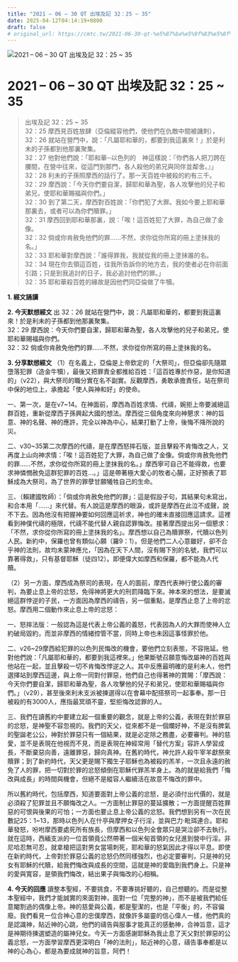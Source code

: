 ```yaml
---
title: "2021 – 06 – 30 QT 出埃及記 32：25 ~ 35"
date: 2025-04-12T04:14:19+0800
draft: false
# original_url: https://cmtc.tw/2021-06-30-qt-%e5%87%ba%e5%9f%83%e5%8f%8a%e8%a8%98-32%ef%bc%9a25-35
---
```


![2021 – 06 – 30 QT 出埃及記 32：25 ~ 35](/images/qt.jpg   "2021 – 06 – 30 QT 出埃及記 32：25 ~ 35")

# 2021 – 06 – 30 QT 出埃及記 32：25 ~ 35

> 出埃及記 32：25 ~ 35  
> 32：25 摩西見百姓放肆（亞倫縱容他們，使他們在仇敵中間被譏刺），  
> 32：26 就站在營門中，說：「凡屬耶和華的，都要到我這裏來！」於是利未的子孫都到他那裏聚集。  
> 32：27 他對他們說：「耶和華─以色列的　神這樣說：『你們各人把刀跨在腰間，在營中往來，從這門到那門，各人殺他的弟兄與同伴並鄰舍。』」  
> 32：28 利未的子孫照摩西的話行了。那一天百姓中被殺的約有三千。  
> 32：29 摩西說：「今天你們要自潔，歸耶和華為聖，各人攻擊他的兒子和弟兄，使耶和華賜福與你們。」  
> 32：30 到了第二天，摩西對百姓說：「你們犯了大罪。我如今要上耶和華那裏去，或者可以為你們贖罪。」  
> 32：31 摩西回到耶和華那裏，說：「唉！這百姓犯了大罪，為自己做了金像。  
> 32：32 倘或你肯赦免他們的罪……不然，求你從你所寫的冊上塗抹我的名。」  
> 32：33 耶和華對摩西說：「誰得罪我，我就從我的冊上塗抹誰的名。  
> 32：34 現在你去領這百姓，往我所告訴你的地方去，我的使者必在你前面引路；只是到我追討的日子，我必追討他們的罪。」  
> 32：35 耶和華殺百姓的緣故是因他們同亞倫做了牛犢。

**1. 經文誦讀**

**2.  今天默想經文**
出 32：26 就站在營門中，說：凡屬耶和華的，都要到我這裏來！於是利未的子孫都到他那裏聚集。  
32：29 摩西說：今天你們要自潔，歸耶和華為聖，各人攻擊他的兒子和弟兄，使耶和華賜福與你們。  
32：32 倘或你肯赦免他們的罪……不然，求你從你所寫的冊上塗抹我的名。

**3. 分享默想經文**
（1）在名義上，亞倫是上帝欽定的「大祭司」，但亞倫卻先隨眾墮落犯罪（造金牛犢），最後又把罪責全都推給百姓：「這百姓專於作惡，是你知道的」（v22），與大祭司的職分實在名不副實。反觀摩西，勇敢承擔責任，站在祭司中保的地位上，承擔起「使人與神和好」的使命。

一、第一次，是在v7\~14。在神面前，摩西為百姓求情、代禱，婉拒上帝要滅絕這群百姓，重新從摩西子孫興起大國的想法。摩西從三個角度來向神懇求：神的旨意、神的名聲、神的應許，完全以神為中心，結果打動了上帝，後悔不降所說的災。

二、v30\~35第二次摩西的代禱，是在摩西怒摔石版，並且擊殺不肯悔改之人，又再度上山向神求情：「唉！這百姓犯了大罪，為自己做了金像。倘或你肯赦免他們的罪……不然，求你從你所寫的冊上塗抹我的名。」摩西寧可自己不能得救，也要求神憐憫赦免這群犯罪的百姓…。」這是帶著極大愛心的牧者心腸，正好預表了耶穌成為大祭司，為了世界的罪孽甘願犧牲自己的生命。

三、（賴建國牧師）：「倘或你肯赦免他們的罪」：這是假設子句，其結果句未寫出，和合本用「……」來代替。有人說這是摩西的眼淚，或許是摩西在此泣不成聲，說不下去。因為他沒有把握神要如何回應這祈求，神也的確未直接回應這請求。這裡看到神僕代禱的極限，代禱不能代替人親自認罪悔改。接著摩西提出另一個懇求：「不然，求你從你所寫的冊上塗抹我的名」。摩西想以自己為贖罪祭，代贖以色列人民。新約中，保羅也曾有類似心願（羅9：1）。但是他們二人心意雖好，卻不合乎神的法則，故均未蒙神應允，「因為在天下人間，沒有賜下別的名號，我們可以靠著得救」，只有基督耶穌（徒四12）。即便偉大如摩西和保羅，都不能為人代贖。

（2）另一方面，摩西成為祭司的表現，在人的面前，摩西代表神行使公義的審判，為要止息上帝的忿怒，免得神將更大的刑罰降臨下來。神本來的想法，是要滅絕這群悖逆的子民，一方面因為摩西的禱告，另一個重點，是摩西止息了上帝的忿怒。摩西用二個動作來止息上帝的忿怒：

一、怒摔法版：一般認為這是代表上帝公義的義怒，代表因為人的大罪而使神人立約破局毀約，而並非摩西的情緒控管不當，同時上帝也未因這事怪罪於他。

二、v26\~29摩西給犯罪的以色列民悔改的機會，要他們立刻表態，不容拖延。他對他們說：「凡屬耶和華的，都要到我這裡來。」他果斷號召願意悔改屬神的百姓與他站在一起，並且擊殺一切不肯悔改悖逆之人。其中反應最明確的是利未人，他們選擇站到摩西這邊，與上帝一同對付罪惡，他們自己也得著神的賞賜：「摩西說：今天你們要自潔，歸耶和華為聖，各人攻擊他的兒子和弟兄，使耶和華賜福與你們。」（v29），甚至後來利未支派被揀選得以在會幕中配搭祭司一起事奉。那一日被殺的有3000人，應指最冥頑不靈，堅拒悔改認罪的人。

三、我們在讀舊約中要建立起一個重要的觀念，就是上帝的公義，表現在對於罪惡的忿怒，是神聖不容忽視的。我們的天父，從來都不是一個爛好神，不是沒有脾氣的聖誕老公公，神對於罪惡只有一個結果，就是必定除之務盡，必要審判。神的慈愛，並不是表現在他視而不見，而是表現在神經常用「替代方案」容許人學習成長，不斷棄惡向善，遠離罪惡，歸向真神。在舊約時代，神允許人殺牛宰羊獻祭來贖罪；到了新約時代，天父更是賜下獨生子耶穌也為被殺的羔羊，一次且永遠的赦免了人的罪，把一切對於罪的忿怒傾倒在耶穌代罪羔羊身上。為的就是給我們「悔改與成長」的時間與機會，但絕不是縱容人繼續活在故意不悔改的罪中。

所以舊約時代，包括摩西，知道要面對上帝公義的忿怒，是必須付出代價的，就是必須殺了犯罪並且不願悔改之人。一方面制止罪惡的蔓延擴散；一方面提醒百姓罪惡的可恨與後果的可怕；一方面也要止息上帝公義的忿怒。我們想到另有一次在民數記25：1\~13，那時以色列人在什亭與摩押女子行淫，並與巴力‧毗珥連合。耶和華發怒，吩咐摩西要處死所有族長，但摩西和以色列全會眾只是哭泣卻不去執行。就在這時，西緬支派的一位首領竟公然帶著一個米甸首領的女兒進到營中行淫。非尼哈忍無可忍，就拿槍把這對男女當場刺死，耶和華的怒氣因此才得以平息。即使在新約時代，上帝對於罪惡公義的忿怒仍然同樣強烈，也必定要審判，只是神的兒女有耶穌的代贖，給我們悔改與成長的空間，這就是神的愛臨到我們身上。只是神的愛與寬容，是領我們悔改，結出果子與悔改的心相稱。

**4. 今天的回應**
讀整本聖經，不要挑食，不要專挑好聽的，自己想聽的。而是從整本聖經中，我們才能誠實的來面對神，面對一位「完整的神」，而不是被我們給任意閹割過的偶像上帝。神的慈愛與公義，都是聖潔的，也是「平衡」的，不容偏廢。我們看見一位合神心意的忠僕摩西，就像許多屬靈的信心偉人一樣，他們真的是認識神，貼近神的心跳，他們的禱告與服事才能真正的感動神，合神旨意，這才是神期待揀選塑造的屬神兒女。今天一方面感謝耶穌為我止息了天父對於罪惡的公義忿怒，一方面學習摩西更深明白「神的法則」，貼近神的心意，禱告事奉都是以神的心為心，都是為要成就神的旨意，阿們！
